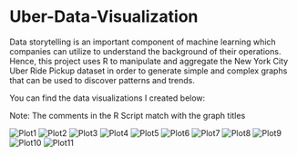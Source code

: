 # Uber-Data-Visualization

Data storytelling is an important component of machine learning which companies can utilize to understand the background of their operations. Hence, this project uses
R to manipulate and aggregate the New York City Uber Ride Pickup dataset in order to generate simple and complex graphs that can be used to discover patterns and trends.


You can find the data visualizations I created below:

Note: The comments in the R Script match with the graph titles

![Plot1](https://user-images.githubusercontent.com/40472340/211215504-7115f92e-03ba-4809-aa7e-636b178008dc.jpg)
![Plot2](https://user-images.githubusercontent.com/40472340/211215514-4e43e897-f2bc-4180-9323-766ba0004a1a.jpg)
![Plot3](https://user-images.githubusercontent.com/40472340/211215518-cfadc0c8-df24-4194-9d58-c55384dd2218.jpg)
![Plot4](https://user-images.githubusercontent.com/40472340/211215521-bbaba80d-5bb4-4fa0-a937-1a4f3a196c6e.jpg)
![Plot5](https://user-images.githubusercontent.com/40472340/211215523-addc219f-5253-4dc4-baad-7e6fb0dff623.jpg)
![Plot6](https://user-images.githubusercontent.com/40472340/211215524-9178ac5a-5d53-421f-b218-37a0613d8b9c.jpg)
![Plot7](https://user-images.githubusercontent.com/40472340/211215525-707d8154-8b66-4ec3-9025-63fe0b8f7170.jpg)
![Plot8](https://user-images.githubusercontent.com/40472340/211215526-b5fcba58-e894-47d9-ae4d-eb37905203b3.jpg)
![Plot9](https://user-images.githubusercontent.com/40472340/211215530-91a7d470-f324-4edf-b6bc-accd3bfe97cf.jpg)
![Plot10](https://user-images.githubusercontent.com/40472340/211215532-c8d04098-ba86-4594-b8e7-afba509d5118.jpg)
![Plot11](https://user-images.githubusercontent.com/40472340/211215535-d6038268-949c-4290-8287-7f18b560a28c.jpg)
